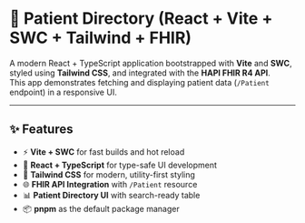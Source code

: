 # 🏥 Patient Directory (React + Vite + SWC + Tailwind + FHIR)

A modern React + TypeScript application bootstrapped with **Vite** and **SWC**, styled using **Tailwind CSS**, and integrated with the **HAPI FHIR R4 API**.  
This app demonstrates fetching and displaying patient data (`/Patient` endpoint) in a responsive UI.

---

## ✨ Features

- ⚡ **Vite + SWC** for fast builds and hot reload
- 🧩 **React + TypeScript** for type-safe UI development
- 🎨 **Tailwind CSS** for modern, utility-first styling
- 🌐 **FHIR API Integration** with `/Patient` resource
- 📊 **Patient Directory UI** with search-ready table
- 📦 **pnpm** as the default package manager
